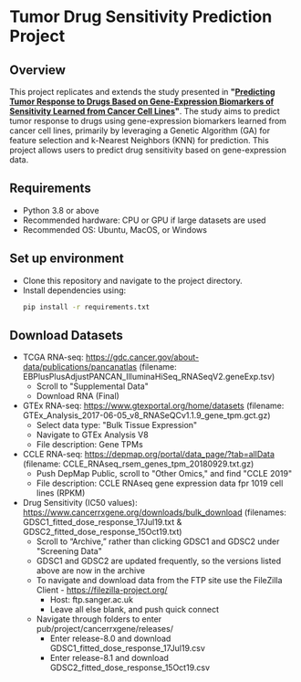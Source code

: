 # Tumor Drug Sensitivity Prediction Project

## Overview

This project replicates and extends the study presented in **"[Predicting Tumor Response to Drugs Based on Gene-Expression Biomarkers of Sensitivity Learned from Cancer Cell Lines](https://doi.org/10.1186/s12864-021-07581-7)"**. The study aims to predict tumor response to drugs using gene-expression biomarkers learned from cancer cell lines, primarily by leveraging a Genetic Algorithm (GA) for feature selection and k-Nearest Neighbors (KNN) for prediction. This project allows users to predict drug sensitivity based on gene-expression data.

## Requirements

- Python 3.8 or above
- Recommended hardware: CPU or GPU if large datasets are used
- Recommended OS: Ubuntu, MacOS, or Windows

## Set up environment

   - Clone this repository and navigate to the project directory.
   - Install dependencies using:
     ```bash
     pip install -r requirements.txt
     ```
## Download Datasets

- TCGA RNA-seq: https://gdc.cancer.gov/about-data/publications/pancanatlas (filename: EBPlusPlusAdjustPANCAN_IlluminaHiSeq_RNASeqV2.geneExp.tsv)
  - Scroll to "Supplemental Data"
  - Download RNA (Final)
- GTEx RNA-seq: https://www.gtexportal.org/home/datasets (filename: GTEx_Analysis_2017-06-05_v8_RNASeQCv1.1.9_gene_tpm.gct.gz)
  - Select data type: "Bulk Tissue Expression"
  - Navigate to GTEx Analysis V8 
  - File description: Gene TPMs
- CCLE RNA-seq: https://depmap.org/portal/data_page/?tab=allData (filename: CCLE_RNAseq_rsem_genes_tpm_20180929.txt.gz)
  - Push DepMap Public, scroll to "Other Omics," and find "CCLE 2019"
  - File description: CCLE RNAseq gene expression data fpr 1019 cell lines (RPKM)
- Drug Sensitivity (IC50 values): https://www.cancerrxgene.org/downloads/bulk_download (filenames: GDSC1_fitted_dose_response_17Jul19.txt & GDSC2_fitted_dose_response_15Oct19.txt)
  - Scroll to “Archive,” rather than clicking GDSC1 and GDSC2 under "Screening Data"
  - GDSC1 and GDSC2 are updated frequently, so the versions listed above are now in the archive
  - To navigate and download data from the FTP site use the FileZilla Client - https://filezilla-project.org/  
    - Host: ftp.sanger.ac.uk
    - Leave all else blank, and push quick connect
  - Navigate through folders to enter pub/project/cancerrxgene/releases/ 
    - Enter release-8.0 and download GDSC1_fitted_dose_response_17Jul19.csv
    - Enter release-8.1 and download GDSC2_fitted_dose_response_15Oct19.csv